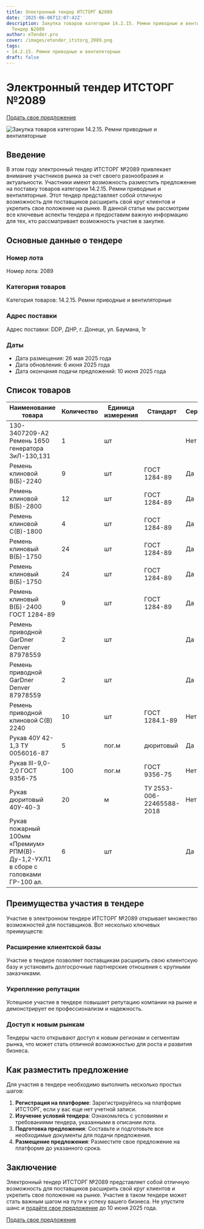 ```yaml
---
title: Электронный тендер ИТСТОРГ №2089
date: '2025-06-06T12:07:42Z'
description: Закупка товаров категории 14.2.15. Ремни приводные и вентиляторные -
  Тендер №2089
author: eTender.pro
cover: /images/etender_itstorg_2089.png
tags:
- 14.2.15. Ремни приводные и вентиляторные
draft: false
---
```

# Электронный тендер ИТСТОРГ №2089

[Подать свое предложение](https://itstorg.ru/tender-2089?utm_source=etender)

![Закупка товаров категории 14.2.15. Ремни приводные и вентиляторные](/images/etender_itstorg_2089.png)

## Введение

В этом году электронный тендер ИТСТОРГ №2089 привлекает внимание участников рынка за счет своего разнообразия и актуальности. Участники имеют возможность разместить предложение на поставку товаров категории 14.2.15. Ремни приводные и вентиляторные. Этот тендер представляет собой отличную возможность для поставщиков расширить свой круг клиентов и укрепить свое положение на рынке. В данной статье мы рассмотрим все ключевые аспекты тендера и предоставим важную информацию для тех, кто рассматривает возможность участия в закупке.

## Основные данные о тендере

### Номер лота
Номер лота: 2089

### Категория товаров
Категория товаров: 14.2.15. Ремни приводные и вентиляторные

### Адрес поставки
Адрес поставки: DDP, ДНР, г. Донецк, ул. Баумана, 1г

### Даты
- Дата размещения: 26 мая 2025 года
- Дата обновления: 6 июня 2025 года
- Дата окончания подачи предложений: 10 июня 2025 года

## Список товаров

| Наименование товара                                                                 | Количество | Единица измерения | Стандарт | Сертификация |
|------------------------------------------------------------------------------------|------------|--------------------|-----------|--------------|
| 130-3407209-А2 Ремень 1650 генератора ЗиЛ-130,131                                      | 1          | шт                |           | Нет          |
| Ремень клиновой B(Б)-2240                                                           | 9          | шт                | ГОСТ 1284-89 | Да           |
| Ремень клиновой B(Б)-2800                                                           | 12         | шт                | ГОСТ 1284-89 | Да           |
| Ремень клиновой C(В)-1800                                                           | 4          | шт                | ГОСТ 1284-89 | Да           |
| Ремень клиновый В(Б)-1750                                                          | 24         | шт                | ГОСТ 1284-89 | Да           |
| Ремень клиновый В(Б)-1750                                                          | 24         | шт                | ГОСТ 1284-89 | Да           |
| Ремень клиновый В(Б)-2400 ГОСТ 1284-89                                             | 9          | шт                | ГОСТ 1284-89 | Да           |
| Ремень приводной GarDner Denver 87978559                                            | 2          | шт                |           | Да           |
| Ремень приводной GarDner Denver 87978559                                            | 2          | шт                |           | Да           |
| Ремень приводной клиновой C(В) 2240                                                | 10         | шт                | ГОСТ 1284.1-89 | Нет          |
| Рукав 40У 42-1,3 ТУ 0056016-87                                                      | 5          | пог.м              | дюритовый   | Да           |
| Рукав III-9,0-2,0 ГОСТ 9356-75                                                      | 100        | пог.м              | ГОСТ 9356-75 | Нет          |
| Рукав дюритовый 40У-40-3                                                           | 20         | м                 | ТУ 2553-006-22465588-2018 | Нет          |
| Рукав пожарный 100мм «Премиум» РПМ(В)-Ду-1,2-УХЛ1 в сборе с головками ГР-100 ал. | 6          | шт                |           | Да           |

## Преимущества участия в тендере

Участие в электронном тендере ИТСТОРГ №2089 открывает множество возможностей для поставщиков. Вот несколько ключевых преимуществ:

### Расширение клиентской базы
Участие в тендере позволяет поставщикам расширить свою клиентскую базу и установить долгосрочные партнерские отношения с крупными заказчиками.

### Укрепление репутации
Успешное участие в тендере повышает репутацию компании на рынке и демонстрирует ее профессионализм и надежность.

### Доступ к новым рынкам
Тендеры часто открывают доступ к новым регионам и сегментам рынка, что может стать отличной возможностью для роста и развития бизнеса.

## Как разместить предложение

Для участия в тендере необходимо выполнить несколько простых шагов:

1. **Регистрация на платформе**: Зарегистрируйтесь на платформе ИТСТОРГ, если у вас еще нет учетной записи.
2. **Изучение условий тендера**: Ознакомьтесь с условиями и требованиями тендера, указанными в описании лота.
3. **Подготовка предложения**: Составьте и подготовьте все необходимые документы для подачи предложения.
4. **Размещение предложения**: Разместите свое предложение на платформе до указанного срока.

## Заключение

Электронный тендер ИТСТОРГ №2089 представляет собой отличную возможность для поставщиков расширить свой круг клиентов и укрепить свое положение на рынке. Участие в таком тендере может стать важным шагом на пути к успеху вашего бизнеса. Не упустите шанс и [подайте свое предложение](https://itstorg.ru/tender-2089?utm_source=etender) до 10 июня 2025 года.

[Подать свое предложение](https://itstorg.ru/tender-2089?utm_source=etender)
